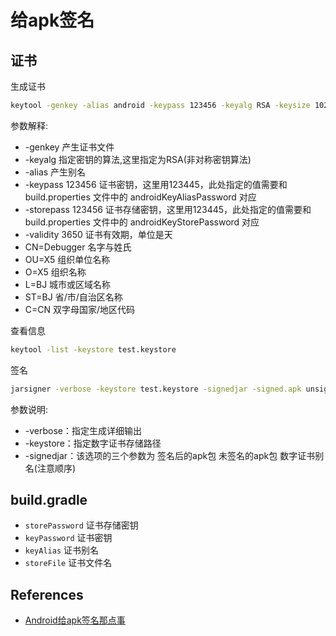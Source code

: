 # 给apk签名

## 证书

生成证书

```sh
keytool -genkey -alias android -keypass 123456 -keyalg RSA -keysize 1024 -validity 3650 -keystore test.keystore -storepass 123456 -dname "CN=Debugger, OU=X5, O=X5, L=BJ, ST=BJ, C=CN"
```

参数解释:

* -genkey 产生证书文件
* -keyalg 指定密钥的算法,这里指定为RSA(非对称密钥算法)
* -alias 产生别名
* -keypass 123456    证书密钥，这里用123445，此处指定的值需要和 build.properties 文件中的 androidKeyAliasPassword 对应
* -storepass 123456  证书存储密钥，这里用123445，此处指定的值需要和 build.properties 文件中的 androidKeyStorePassword 对应
* -validity 3650     证书有效期，单位是天
* CN=Debugger        名字与姓氏
* OU=X5              组织单位名称
* O=X5               组织名称
* L=BJ               城市或区域名称
* ST=BJ              省/市/自治区名称
* C=CN               双字母国家/地区代码

查看信息

```sh
keytool -list -keystore test.keystore
```

签名

```sh
jarsigner -verbose -keystore test.keystore -signedjar -signed.apk unsigned.apk 'test.keystore'
```

参数说明:

* -verbose：指定生成详细输出
* -keystore：指定数字证书存储路径
* -signedjar：该选项的三个参数为 签名后的apk包 未签名的apk包 数字证书别名(注意顺序)

## build.gradle

* `storePassword` 证书存储密钥
* `keyPassword` 证书密钥
* `keyAlias` 证书别名
* `storeFile` 证书文件名

## References

* [Android给apk签名那点事](http://www.jianshu.com/p/e9a685c88258)
